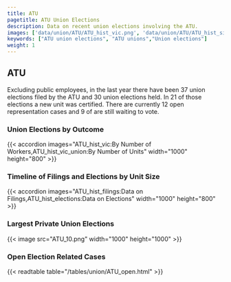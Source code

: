 ```yaml
---
title: ATU
pagetitle: ATU Union Elections
description: Data on recent union elections involving the ATU.
images: ['data/union/ATU/ATU_hist_vic.png', 'data/union/ATU/ATU_hist_size.png', 'data/union/ATU/ATU_10.png']
keywords: ["ATU union elections", "ATU unions","Union elections"]
weight: 1
---
```

##  ATU

Excluding public employees, in the last year there have been 37 union elections filed by the ATU and 30 union elections held. In 21 of those elections a new unit was certified. There are currently 12 open representation cases and 9 of are still waiting to vote.

### Union Elections by Outcome
{{< accordion images="ATU_hist_vic:By Number of Workers,ATU_hist_vic_union:By Number of Units" width="1000" height="800" >}}

### Timeline of Filings and Elections by Unit Size
{{< accordion images="ATU_hist_filings:Data on Filings,ATU_hist_elections:Data on Elections" width="1000" height="800" >}}

### Largest Private Union Elections
{{< image src="ATU_10.png" width="1000" height="1000"  >}}

### Open Election Related Cases
{{< readtable table="/tables/union/ATU_open.html" >}}

